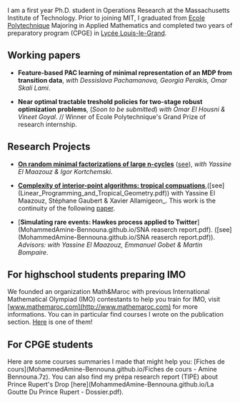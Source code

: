I am a first year Ph.D. student in Operations Research at the Massachusetts Institute of Technology. Prior to joining MIT, I graduated from [Ecole Polytechnique](https://en.wikipedia.org/wiki/%C3%89cole_Polytechnique) Majoring in Applied Mathematics and completed two years of preparatory program (CPGE) in [Lycée Louis-le-Grand](https://en.wikipedia.org/wiki/Lyc%C3%A9e_Louis-le-Grand).  

## Working papers
* **Feature-based PAC learning of minimal representation of an MDP from transition data**, _with Dessislava  Pachamanova, Georgia Perakis, Omar Skali Lami_.
 
* **Near optimal tractable treshold policies for two-stage robust optimization problems**, (_Soon to be submitted_) _with Omar El Housni & Vineet Goyal_. //
Winner of Ecole Polytechnique's Grand Prize of research internship.

## Research Projects
* [**On random minimal factorizations of large n-cycles**](Rapport_P2.pdf) ([see](Rapport_P2.pdf)), _with Yassine El Maazouz & Igor Kortchemski_.

* [**Complexity of interior-point algorithms: tropical compuations**](Linear_Programming_and_Tropical_Geometry.pdf),([see] (Linear_Programming_and_Tropical_Geometry.pdf))
with Yassine El Maazouz, Stéphane Gaubert & Xavier Allamigeon_.
This work is the continuity of the following [paper](https://arxiv.org/abs/1708.01544).
 
* [**Simulating rare events: Hawkes process applied to Twitter**](MohammedAmine-Bennouna.github.io/SNA reaserch report.pdf). 
([see](MohammedAmine-Bennouna.github.io/SNA reaserch report.pdf)). _Advisors: with Yassine El Maazouz, Emmanuel Gobet & Martin Bompaire_.



## For highschool students preparing IMO
We founded an organization Math&Maroc with previous International Mathematical Olympiad (IMO) contestants to help you train for IMO, visit [www.mathemaroc.com](http://www.mathemaroc.com) for more informations.
You can in particular find courses I wrote on the publication section. [Here](http://www.mathemaroc.com/journal/MatheMarocNo3Vol12017.pdf) is one of them!


## For CPGE students
Here are some courses summaries I made that might help you: [Fiches de cours](MohammedAmine-Bennouna.github.io/Fiches de cours - Amine Bennouna.7z).
You can also find my prépa research report (TIPE) about Prince Rupert's Drop [here](MohammedAmine-Bennouna.github.io/La Goutte Du Prince Rupert - Dossier.pdf).

      
